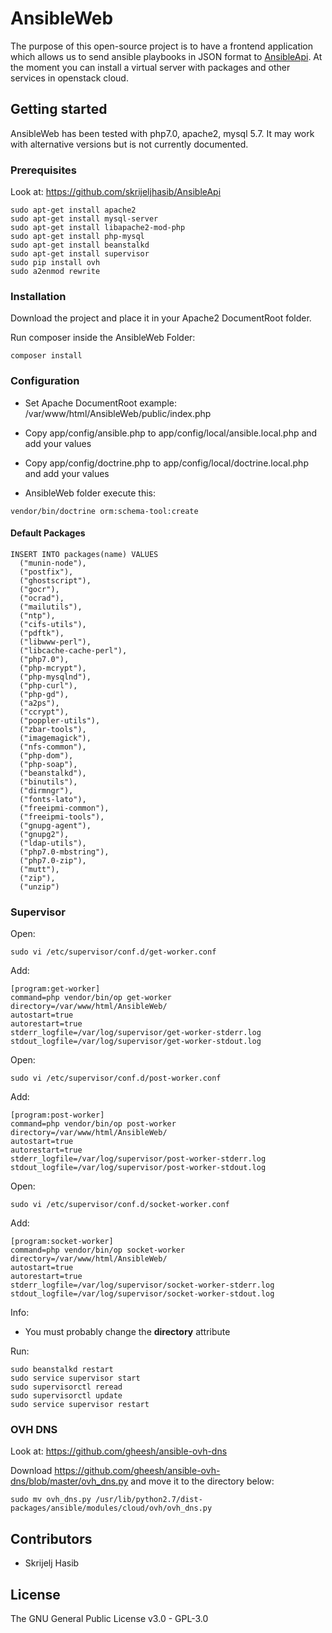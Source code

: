 # AnsibleWeb

The purpose of this open-source project is to have a frontend application which allows
us to send ansible playbooks in JSON format to [AnsibleApi](http://https://github.com/skrijeljhasib/AnsibleApi).
At the moment you can install a virtual server with packages and other services in openstack cloud.

## Getting started

AnsibleWeb has been tested with php7.0, apache2, mysql 5.7. It may work with alternative versions but is not currently documented.

### Prerequisites

Look at: https://github.com/skrijeljhasib/AnsibleApi

```
sudo apt-get install apache2
sudo apt-get install mysql-server
sudo apt-get install libapache2-mod-php
sudo apt-get install php-mysql
sudo apt-get install beanstalkd
sudo apt-get install supervisor
sudo pip install ovh
sudo a2enmod rewrite
```

### Installation

Download the project and place it in your Apache2 DocumentRoot folder.

Run composer inside the AnsibleWeb Folder:
```
composer install
```

### Configuration

* Set Apache DocumentRoot example: /var/www/html/AnsibleWeb/public/index.php
* Copy app/config/ansible.php to app/config/local/ansible.local.php and add your values
* Copy app/config/doctrine.php to app/config/local/doctrine.local.php and add your values

* AnsibleWeb folder execute this:
```
vendor/bin/doctrine orm:schema-tool:create
```


#### Default Packages

```
INSERT INTO packages(name) VALUES
  ("munin-node"),
  ("postfix"),
  ("ghostscript"),
  ("gocr"),
  ("ocrad"),
  ("mailutils"),
  ("ntp"),
  ("cifs-utils"),
  ("pdftk"),
  ("libwww-perl"),
  ("libcache-cache-perl"),
  ("php7.0"),
  ("php-mcrypt"),
  ("php-mysqlnd"),
  ("php-curl"),
  ("php-gd"),
  ("a2ps"),
  ("ccrypt"),
  ("poppler-utils"),
  ("zbar-tools"),
  ("imagemagick"),
  ("nfs-common"),
  ("php-dom"),
  ("php-soap"),
  ("beanstalkd"),
  ("binutils"),
  ("dirmngr"),
  ("fonts-lato"),
  ("freeipmi-common"),
  ("freeipmi-tools"),
  ("gnupg-agent"),
  ("gnupg2"),
  ("ldap-utils"),
  ("php7.0-mbstring"),
  ("php7.0-zip"),
  ("mutt"),
  ("zip"),
  ("unzip")
```


### Supervisor
Open:
```
sudo vi /etc/supervisor/conf.d/get-worker.conf
```
Add:
```
[program:get-worker]
command=php vendor/bin/op get-worker
directory=/var/www/html/AnsibleWeb/
autostart=true
autorestart=true
stderr_logfile=/var/log/supervisor/get-worker-stderr.log
stdout_logfile=/var/log/supervisor/get-worker-stdout.log
```
Open:
```
sudo vi /etc/supervisor/conf.d/post-worker.conf
```
Add:
```
[program:post-worker]
command=php vendor/bin/op post-worker
directory=/var/www/html/AnsibleWeb/
autostart=true
autorestart=true
stderr_logfile=/var/log/supervisor/post-worker-stderr.log
stdout_logfile=/var/log/supervisor/post-worker-stdout.log
```
Open:
```
sudo vi /etc/supervisor/conf.d/socket-worker.conf
```
Add:
```
[program:socket-worker]
command=php vendor/bin/op socket-worker
directory=/var/www/html/AnsibleWeb/
autostart=true
autorestart=true
stderr_logfile=/var/log/supervisor/socket-worker-stderr.log
stdout_logfile=/var/log/supervisor/socket-worker-stdout.log
```

Info:
* You must probably change the **directory** attribute 

Run:
```
sudo beanstalkd restart
sudo service supervisor start
sudo supervisorctl reread
sudo supervisorctl update
sudo service supervisor restart
```

### OVH DNS
Look at: https://github.com/gheesh/ansible-ovh-dns

Download https://github.com/gheesh/ansible-ovh-dns/blob/master/ovh_dns.py
and move it to the directory below:
```
sudo mv ovh_dns.py /usr/lib/python2.7/dist-packages/ansible/modules/cloud/ovh/ovh_dns.py
```

## Contributors

* Skrijelj Hasib

## License
The GNU General Public License v3.0 - GPL-3.0

